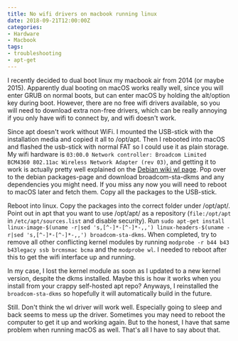 ```yaml
---
title: No wifi drivers on macbook running linux
date: 2018-09-21T12:00:00Z
categories:
- Hardware
- Macbook
tags:
- troubleshooting
- apt-get
---
```

I recently decided to dual boot linux my macbook air from 2014 (or maybe 2015). Apparently dual booting on macOS works really well, since you will enter GRUB on normal boots, but can enter macOS by holding the alt/option key during boot. However, there are no free wifi drivers available, so you will need to download extra non-free drivers, which can be really annoying if you only have wifi to connect by, and wifi doesn't work.

Since apt doesn't work without WiFi. I mounted the USB-stick with the installation media and copied it all to /opt/apt. Then I rebooted into macOS and flashed the usb-stick with normal FAT so I could use it as plain storage. My wifi hardware is `03:00.0 Network controller: Broadcom Limited BCM4360 802.11ac Wireless Network Adapter (rev 03)`, and getting it to work is actually pretty well explained on the [Debian wiki wl page](https://wiki.debian.org/wl). Pop over to the debian packages-page and download broadcom-sta-dkms and any dependencies you might need. If you miss any now you will need to reboot to macOS later and fetch them. Copy all the packages to the USB-stick.

Reboot into linux. Copy the packages into the correct folder under /opt/apt/. Point out in apt that you want to use /opt/apt/ as a repository (`file:/opt/apt` in `/etc/apt/sources.list` and disable security). Run `sudo apt-get install linux-image-$(uname -r|sed 's,[^-]*-[^-]*-,,') linux-headers-$(uname -r|sed 's,[^-]*-[^-]*-,,') broadcom-sta-dkms`. When completed, try to remove all other conflicting kernel modules by running `modprobe -r b44 b43 b43legacy ssb brcmsmac bcma` and the `modprobe wl`. I needed to reboot after this to get the wifi interface up and running. 

In my case, I lost the kernel module as soon as I updated to a new kernel version, despite the dkms installed. Maybe this is how it works when you install from your crappy self-hosted apt repo? Anyways, I reinstalled the `broadcom-sta-dkms` so hopefully it will automatically build in the future.

Still. Don't think the wl driver will work well. Especially going to sleep and back seems to mess up the driver. Sometimes you may need to reboot the computer to get it up and working again. But to the honest, I have that same problem when running macOS as well. That's all I have to say about that.

